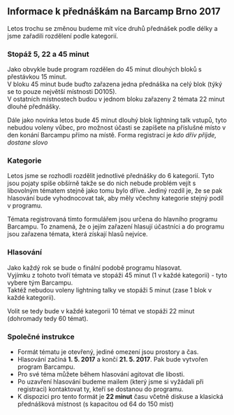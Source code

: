 Informace k přednáškám na Barcamp Brno 2017
-------------------------------------------

Letos trochu se změnou budeme mít více druhů přednášek podle délky a jsme zařadili rozdělení podle kategorií.

### Stopáž 5, 22 a 45 minut

Jako obvykle bude program rozdělen do 45 minut dlouhých bloků s přestávkou 15 minut.  
V bloku 45 minut bude buďto zařazena jedna přednáška na celý blok (týký se to pouze největší místnosti D0105).  
V ostatních místnostech budou v jednom bloku zařazeny 2 témata 22 minut dlouhé přednášky. 

Dále jako novinka letos bude 45 minut dlouhý blok lightning talk vstupů, tyto nebudou voleny vůbec, pro možnost účasti se zapíšete na příslušné místo v den konání Barcampu přímo na místě. Forma registrací je _kdo dřív příjde, dostane slovo_

### Kategorie
Letos jsme se rozhodli rozdělit jednotlivé přednášky do 6 kategorií. Tyto jsou pojaty spíše obšírně takže se do nich nebude problém vejít s libovolným tématem stejně jako tomu bylo dříve. Jediný rozdíl je, že se pak hlasování bude vyhodnocovat tak, aby měly včechny kategorie stejný podíl v programu. 

Témata registrovaná tímto formulářem jsou určena do hlavního programu Barcampu. To znamená, že o jejím zařazení hlasují účastníci a do programu jsou zařazena témata, která získají hlasů nejvíce.

### Hlasování

Jako každý rok se bude o finální podobě programu hlasovat.  
Vyjímku z tohoto tvoří témata ve stopáži 45 minut (1 v každé kategorii) - tyto vybere tým Barcampu.  
Taktéž nebudou voleny lightning talky ve stopáži 5 minut (zase 1 blok v každé kategorii).

Volit se tedy bude v každé kategorii 10 témat ve stopáži 22 minut (dohromady tedy 60 témat).

### Společné instrukce

 - Formát tématu je otevřený, jediné omezení jsou prostory a čas.
 - Hlasování začíná **1. 5. 2017** a končí **21. 5. 2017**. Pak bude vytvořen program Barcampu.
 - Pro své téma můžete během hlasování agitovat dle libosti.
 - Po uzavření hlasování budeme mailem (který jsme si vyžádali při registraci) kontaktovat ty, kteří se dostanou do programu.
 - K dispozici pro tento formát je **22 minut** času včetně diskuse a klasická přednášková místnost (s kapacitou od 64 do 150 míst)